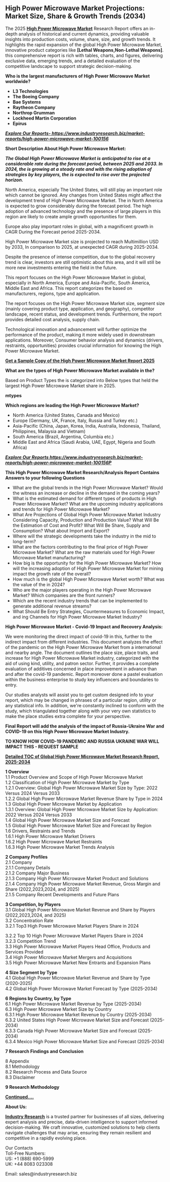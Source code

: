<h2><strong>High Power Microwave Market Projections: Market Size, Share & Growth Trends (2034)</strong></h2><p>The 2025&nbsp;<strong><a href="https://www.industryresearch.biz/market-reports/high-power-microwave-market-100156">High Power Microwave Market</a></strong>&nbsp;Research Report offers an in-depth analysis of historical and current dynamics, providing valuable insights into production costs, volume, share, size, and growth trends. It highlights the rapid expansion of the global High Power Microwave Market, innovative product categories like&nbsp;<strong>[Lethal Weapons,Non-Lethal Weapons]</strong>. this comprehensive report is rich with tables, charts, and figures, delivering exclusive data, emerging trends, and a detailed evaluation of the competitive landscape to support strategic decision-making.</p><p><strong>Who is the largest manufacturers of High Power Microwave Market worldwide?</strong></p><p><strong><ul><li>L3 Technologies</li><li>The Boeing Company</li><li>Bae Systems</li><li>Raytheon Company</li><li>Northrop Grumman</li><li>Lockheed Martin Corporation</li><li>Epirus</li></ul></strong></p><p><strong><em><a href="https://www.industryresearch.biz/enquiry/request-sample/100156">Explore Our Reports-&nbsp;https://www.industryresearch.biz/market-reports/high-power-microwave-market-100156</a></em></strong></p><p><strong>Short Description About High Power Microwave Market:</strong></p><p><strong><em>The Global High Power Microwave Market is anticipated to rise at a considerable rate during the forecast period, between 2025 and 2033. In 2024, the is growing at a steady rate and with the rising adoption of strategies by key players, the is expected to rise over the projected horizon.</em></strong></p><p>North America, especially The United States, will still play an important role which cannot be ignored. Any changes from United States might affect the development trend of High Power Microwave Market. The in North America is expected to grow considerably during the forecast period. The high adoption of advanced technology and the presence of large players in this region are likely to create ample growth opportunities for them.</p><p>Europe also play important roles in global, with a magnificent growth in CAGR During the Forecast period 2025-2034.</p><p>High Power Microwave Market size is projected to reach Multimillion USD by 2033, In comparison to 2025, at unexpected CAGR during 2025-2034.</p><p>Despite the presence of intense competition, due to the global recovery trend is clear, investors are still optimistic about this area, and it will still be more new investments entering the field in the future.</p><p>This report focuses on the High Power Microwave Market in global, especially in North America, Europe and Asia-Pacific, South America, Middle East and Africa. This report categorizes the based on manufacturers, regions, type and application.</p><p>The report focuses on the High Power Microwave Market size, segment size (mainly covering product type, application, and geography), competitor landscape, recent status, and development trends. Furthermore, the report provides detailed cost analysis, supply chain.</p><p>Technological innovation and advancement will further optimize the performance of the product, making it more widely used in downstream applications. Moreover, Consumer behavior analysis and dynamics (drivers, restraints, opportunities) provides crucial information for knowing the High Power Microwave Market.</p><p><strong><a href="https://www.industryresearch.biz/enquiry/request-sample/100156">Get a Sample Copy of the High Power Microwave Market Report 2025</a></strong></p><p><strong>What are the types of High Power Microwave Market available in the?</strong></p><p>Based on Product Types the is categorized into Below types that held the largest High Power Microwave Market share in 2025.</p><p><strong>mtypes</strong></p><p><strong>Which regions are leading the High Power Microwave Market?</strong></p><ul><li>North America (United States, Canada and Mexico)</li><li>Europe (Germany, UK, France, Italy, Russia and Turkey etc.)</li><li>Asia-Pacific (China, Japan, Korea, India, Australia, Indonesia, Thailand, Philippines, Malaysia and Vietnam)</li><li>South America (Brazil, Argentina, Columbia etc.)</li><li>Middle East and Africa (Saudi Arabia, UAE, Egypt, Nigeria and South Africa)</li></ul><p><strong><em><a href="https://www.industryresearch.biz/market-reports/high-power-microwave-market-100156">Explore Our Reports https://www.industryresearch.biz/market-reports/high-power-microwave-market-100156P</a></em></strong></p><p><strong>This High Power Microwave Market Research/Analysis Report Contains Answers to your following Questions</strong></p><ul><li>What are the global trends in the High Power Microwave Market? Would the witness an increase or decline in the demand in the coming years?</li><li>What is the estimated demand for different types of products in High Power Microwave Market? What are the upcoming industry applications and trends for High Power Microwave Market?</li><li>What Are Projections of Global High Power Microwave Market Industry Considering Capacity, Production and Production Value? What Will Be the Estimation of Cost and Profit? What Will Be Share, Supply and Consumption? What about Import and Export?</li><li>Where will the strategic developments take the industry in the mid to long-term?</li><li>What are the factors contributing to the final price of High Power Microwave Market? What are the raw materials used for High Power Microwave Market manufacturing?</li><li>How big is the opportunity for the High Power Microwave Market? How will the increasing adoption of High Power Microwave Market for mining impact the growth rate of the overall?</li><li>How much is the global High Power Microwave Market worth? What was the value of the in 2024?</li><li>Who are the major players operating in the High Power Microwave Market? Which companies are the front runners?</li><li>Which are the recent industry trends that can be implemented to generate additional revenue streams?</li><li>What Should Be Entry Strategies, Countermeasures to Economic Impact, and ing Channels for High Power Microwave Market Industry?</li></ul><p><strong>High Power Microwave Market - Covid-19 Impact and Recovery Analysis:</strong></p><p>We were monitoring the direct impact of covid-19 in this, further to the indirect impact from different industries. This document analyzes the effect of the pandemic on the High Power Microwave Market from a international and nearby angle. The document outlines the place size, place traits, and increase for High Power Microwave Market industry, categorized with the aid of using kind, utility, and patron sector. Further, it provides a complete evaluation of additives concerned in place improvement in advance than and after the covid-19 pandemic. Report moreover done a pastel evaluation within the business enterprise to study key influencers and boundaries to entry.</p><p>Our studies analysts will assist you to get custom designed info to your report, which may be changed in phrases of a particular region, utility or any statistical info. In addition, we're constantly inclined to conform with the study, which triangulated together along with your very own statistics to make the place studies extra complete for your perspective.</p><p><strong>Final Report will add the analysis of the impact of Russia-Ukraine War and COVID-19 on this High Power Microwave Market Industry.</strong></p><p><strong>TO KNOW HOW COVID-19 PANDEMIC AND RUSSIA UKRAINE WAR WILL IMPACT THIS - REQUEST SAMPLE</strong></p><p><strong><a href="https://www.industryresearch.biz/market-reports/high-power-microwave-market-100156">Detailed TOC of Global High Power Microwave Market Research Report, 2025-2034</a></strong></p><p><strong>1 Overview</strong><br /> 1.1 Product Overview and Scope of High Power Microwave Market<br /> 1.2 Classification of High Power Microwave Market by Type<br /> 1.2.1 Overview: Global High Power Microwave Market Size by Type: 2022 Versus 2024 Versus 2033<br /> 1.2.2 Global High Power Microwave Market Revenue Share by Type in 2024<br /> 1.3 Global High Power Microwave Market by Application<br /> 1.3.1 Overview: Global High Power Microwave Market Size by Application: 2022&nbsp;Versus 2024 Versus 2033<br /> 1.4 Global High Power Microwave Market Size and Forecast<br /> 1.5 Global High Power Microwave Market Size and Forecast by Region<br /> 1.6 Drivers, Restraints and Trends<br /> 1.6.1 High Power Microwave Market Drivers<br /> 1.6.2 High Power Microwave Market Restraints<br /> 1.6.3 High Power Microwave Market Trends Analysis</p><p><strong>2 Company Profiles</strong><br /> 2.1 Company<br /> 2.1.1 Company Details<br /> 2.1.2 Company Major Business<br /> 2.1.3 Company High Power Microwave Market Product and Solutions<br /> 2.1.4 Company High Power Microwave Market Revenue, Gross Margin and Share (2022,2023,2024, and 2025)<br /> 2.1.5 Company Recent Developments and Future Plans</p><p><strong>3 Competition, by Players</strong><br /> 3.1 Global High Power Microwave Market Revenue and Share by Players (2022,2023,2024, and 2025)<br /> 3.2 Concentration Rate<br /> 3.2.1 Top3 High Power Microwave Market Players Share in 2024</p><p>3.2.2 Top 10 High Power Microwave Market Players Share in 2024<br /> 3.2.3 Competition Trend<br /> 3.3 High Power Microwave Market Players Head Office, Products and Services Provided<br /> 3.4 High Power Microwave Market Mergers and Acquisitions<br /> 3.5 High Power Microwave Market New Entrants and Expansion Plans</p><p><strong>4 Size Segment by Type</strong><br /> 4.1 Global High Power Microwave Market Revenue and Share by Type (2020-2025)<br /> 4.2 Global High Power Microwave Market Forecast by Type (2025-2034)</p><p><strong>6 Regions by Country, by Type</strong><br /> 6.1 High Power Microwave Market Revenue by Type (2025-2034)<br /> 6.3 High Power Microwave Market Size by Country<br /> 6.3.1 High Power Microwave Market Revenue by Country (2025-2034)<br /> 6.3.2 United States High Power Microwave Market Size and Forecast (2025-2034)<br /> 6.3.3 Canada High Power Microwave Market Size and Forecast (2025-2034)<br /> 6.3.4 Mexico High Power Microwave Market Size and Forecast (2025-2034)</p><p><strong>7 Research Findings and Conclusion</strong></p><p>8 Appendix<br /> 8.1 Methodology<br /> 8.2 Research Process and Data Source<br /> 8.3 Disclaimer</p><p><strong>9 Research Methodology</strong></p><p><strong><a href="https://www.industryresearch.biz/market-reports/high-power-microwave-market-100156">Continued&hellip;.</a></strong></p><p><strong>About Us:</strong></p><p><strong><a href="https://www.industryresearch.biz/">Industry Research</a></strong>&nbsp;is a trusted partner for businesses of all sizes, delivering expert analysis and precise, data-driven intelligence to support informed decision-making. We craft innovative, customized solutions to help clients navigate challenges that may arise, ensuring they remain resilient and competitive in a rapidly evolving place.</p><p>Our Contacts<br /> Toll-Free Numbers:<br /> US: +1 (888) 690-5999<br /> UK: +44 8083 023308</p><p>Email: sales@industryresearch.biz</p>
